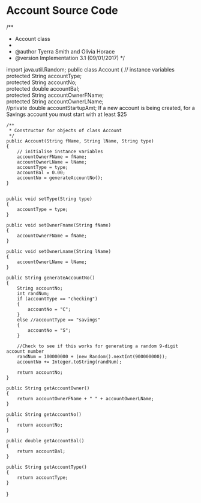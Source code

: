 # Account Source Code

/**
 * Account class
 *
 * @author Tyerra Smith and Olivia Horace
 * @version Implementation 3.1 (09/01/2017)
 */

import java.util.Random;
public class Account
{
    // instance variables  
    protected String accountType;  
    protected String accountNo;  
    protected double accountBal;  
    protected String accountOwnerFName;  
    protected String accountOwnerLName;  
    //private double accountStartupAmt; If a new account is being created, for a Savings account you must start with at least $25  
    
    /**
     * Constructor for objects of class Account
     */
    public Account(String fName, String lName, String type)
    {
        // initialise instance variables
        accountOwnerFName = fName;
        accountOwnerLName = lName;
        accountType = type;
        accountBal = 0.00;
        accountNo = generateAccountNo();
    }


    public void setType(String type)
    {
        accountType = type;
    }
    
    public void setOwnerFname(String fName)
    {
        accountOwnerFName = fName;
    }
    
    public void setOwnerLname(String lName)
    {
        accountOwnerLName = lName;
    }
    
    public String generateAccountNo()
    {
        String accountNo;
        int randNum;
        if (accountType == "checking")
        {
            accountNo = "C";
        }
        else //accountType == "savings"
        {
            accountNo = "S";
        }
        
        //Check to see if this works for generating a random 9-digit account number
        randNum = 100000000 + (new Random().nextInt(900000000));
        accountNo += Integer.toString(randNum);
        
        return accountNo;
    }
    
    public String getAccountOwner()
    {
        return accountOwnerFName + " " + accountOwnerLName;
    }
    
    public String getAccountNo()
    {
        return accountNo;
    }
    
    public double getAccountBal()
    {
        return accountBal;
    }
    
    public String getAccountType()
    {
        return accountType;
    }
    
}